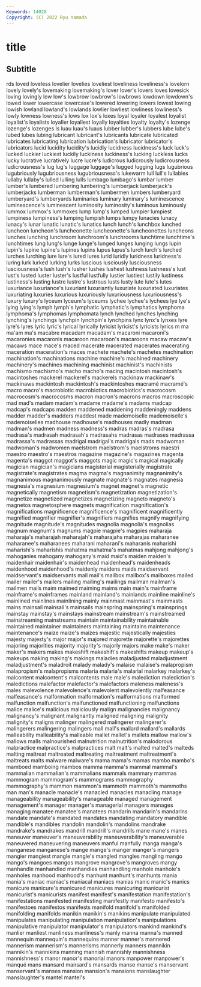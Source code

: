```yaml
---
Keywords: 14028
Copyright: (C) 2022 Ryu Yamada
---
```



# title

## Subtitle
rds loved loveless lovelier lovelies loveliest loveliness loveliness's lovelorn lovely
lovely's lovemaking lovemaking's lover lover's lovers loves lovesick loving lovingly
low low's lowbrow lowbrow's lowbrows lowdown lowdown's lowed lower lowercase
lowercase's lowered lowering lowers lowest lowing lowish lowland lowland's lowlands
lowlier lowliest lowliness lowliness's lowly lowness lowness's lows lox lox's
loxes loyal loyaler loyalest loyalist loyalist's loyalists loyaller loyallest loyally
loyalties loyalty loyalty's lozenge lozenge's lozenges ls luau luau's luaus
lubber lubber's lubbers lube lube's lubed lubes lubing lubricant lubricant's
lubricants lubricate lubricated lubricates lubricating lubrication lubrication's lubricator lubricator's lubricators
lucid lucidity lucidity's lucidly lucidness lucidness's luck luck's lucked luckier
luckiest luckily luckiness luckiness's lucking luckless lucks lucky lucrative lucratively
lucre lucre's ludicrous ludicrously ludicrousness ludicrousness's lug lug's luggage luggage's
lugged lugging lugs lugubrious lugubriously lugubriousness lugubriousness's lukewarm lull lull's
lullabies lullaby lullaby's lulled lulling lulls lumbago lumbago's lumbar lumber
lumber's lumbered lumbering lumbering's lumberjack lumberjack's lumberjacks lumberman lumberman's lumbermen
lumbers lumberyard lumberyard's lumberyards luminaries luminary luminary's luminescence luminescence's luminescent
luminosity luminosity's luminous luminously lummox lummox's lummoxes lump lump's lumped
lumpier lumpiest lumpiness lumpiness's lumping lumpish lumps lumpy lunacies lunacy
lunacy's lunar lunatic lunatic's lunatics lunch lunch's lunchbox lunched luncheon
luncheon's luncheonette luncheonette's luncheonettes luncheons lunches lunching lunchroom lunchroom's lunchrooms
lunchtime lunchtime's lunchtimes lung lung's lunge lunge's lunged lunges lunging
lungs lupin lupin's lupine lupine's lupines lupins lupus lupus's lurch
lurch's lurched lurches lurching lure lure's lured lures lurid luridly
luridness luridness's luring lurk lurked lurking lurks luscious lusciously lusciousness
lusciousness's lush lush's lusher lushes lushest lushness lushness's lust lust's
lusted luster luster's lustful lustfully lustier lustiest lustily lustiness lustiness's
lusting lustre lustre's lustrous lusts lusty lute lute's lutes luxuriance
luxuriance's luxuriant luxuriantly luxuriate luxuriated luxuriates luxuriating luxuries luxurious luxuriously
luxuriousness luxuriousness's luxury luxury's lyceum lyceum's lyceums lychee lychee's lychees
lye lye's lying lying's lymph lymph's lymphatic lymphatic's lymphatics lymphoma
lymphoma's lymphomas lymphomata lynch lynched lynches lynching lynching's lynchings lynchpin
lynchpin's lynchpins lynx lynx's lynxes lyre lyre's lyres lyric lyric's
lyrical lyrically lyricist lyricist's lyricists lyrics m ma ma'am ma's
macabre macadam macadam's macaroni macaroni's macaronies macaronis macaroon macaroon's macaroons
macaw macaw's macaws mace mace's maced macerate macerated macerates macerating
maceration maceration's maces machete machete's machetes machination machination's machinations machine
machine's machined machinery machinery's machines machining machinist machinist's machinists machismo
machismo's macho macho's macing macintosh macintosh's macintoshes mackerel mackerel's mackerels
mackinaw mackinaw's mackinaws mackintosh mackintosh's mackintoshes macramé macramé's macro macro's
macrobiotic macrobiotics macrobiotics's macrocosm macrocosm's macrocosms macron macron's macrons macros
macroscopic mad mad's madam madam's madame madame's madams madcap madcap's
madcaps madden maddened maddening maddeningly maddens madder madder's madders maddest
made mademoiselle mademoiselle's mademoiselles madhouse madhouse's madhouses madly madman madman's
madmen madness madness's madras madras's madrasa madrasa's madrasah madrasah's madrasahs
madrasas madrases madrassa madrassa's madrassas madrigal madrigal's madrigals mads madwoman
madwoman's madwomen maelstrom maelstrom's maelstroms maestri maestro maestro's maestros magazine
magazine's magazines magenta magenta's maggot maggot's maggots magic magic's magical
magically magician magician's magicians magisterial magisterially magistrate magistrate's magistrates magma
magma's magnanimity magnanimity's magnanimous magnanimously magnate magnate's magnates magnesia magnesia's
magnesium magnesium's magnet magnet's magnetic magnetically magnetism magnetism's magnetization magnetization's
magnetize magnetized magnetizes magnetizing magneto magneto's magnetos magnetosphere magnets magnification
magnification's magnifications magnificence magnificence's magnificent magnificently magnified magnifier magnifier's magnifiers
magnifies magnify magnifying magnitude magnitude's magnitudes magnolia magnolia's magnolias magnum
magnum's magnums magpie magpie's magpies maharaja maharaja's maharajah maharajah's maharajahs
maharajas maharanee maharanee's maharanees maharani maharani's maharanis maharishi maharishi's maharishis
mahatma mahatma's mahatmas mahjong mahjong's mahoganies mahogany mahogany's maid maid's
maiden maiden's maidenhair maidenhair's maidenhead maidenhead's maidenheads maidenhood maidenhood's maidenly
maidens maids maidservant maidservant's maidservants mail mail's mailbox mailbox's mailboxes
mailed mailer mailer's mailers mailing mailing's mailings mailman mailman's mailmen
mails maim maimed maiming maims main main's mainframe mainframe's mainframes
mainland mainland's mainlands mainline mainline's mainlined mainlines mainlining mainly mainmast
mainmast's mainmasts mains mainsail mainsail's mainsails mainspring mainspring's mainsprings mainstay
mainstay's mainstays mainstream mainstream's mainstreamed mainstreaming mainstreams maintain maintainability maintainable
maintained maintainer maintainers maintaining maintains maintenance maintenance's maize maize's maizes
majestic majestically majesties majesty majesty's major major's majored majorette majorette's
majorettes majoring majorities majority majority's majorly majors make make's maker
maker's makers makes makeshift makeshift's makeshifts makeup makeup's makeups making
making's makings maladies maladjusted maladjustment maladjustment's maladroit malady malady's malaise
malaise's malapropism malapropism's malapropisms malaria malaria's malarial malarkey malarkey's malcontent
malcontent's malcontents male male's malediction malediction's maledictions malefactor malefactor's malefactors
maleness maleness's males malevolence malevolence's malevolent malevolently malfeasance malfeasance's malformation
malformation's malformations malformed malfunction malfunction's malfunctioned malfunctioning malfunctions malice malice's
malicious maliciously malign malignancies malignancy malignancy's malignant malignantly maligned maligning
malignity malignity's maligns malinger malingered malingerer malingerer's malingerers malingering malingers
mall mall's mallard mallard's mallards malleability malleability's malleable mallet mallet's
mallets mallow mallow's mallows malls malnourished malnutrition malnutrition's malodorous malpractice
malpractice's malpractices malt malt's malted malted's malteds malting maltreat maltreated
maltreating maltreatment maltreatment's maltreats malts malware malware's mama mama's mamas
mambo mambo's mamboed mamboing mambos mamma mamma's mammal mammal's mammalian
mammalian's mammalians mammals mammary mammas mammogram mammogram's mammograms mammography mammography's
mammon mammon's mammoth mammoth's mammoths man man's manacle manacle's manacled
manacles manacling manage manageability manageability's manageable managed management management's manager
manager's managerial managers manages managing manatee manatee's manatees mandarin mandarin's
mandarins mandate mandate's mandated mandates mandating mandatory mandible mandible's mandibles
mandolin mandolin's mandolins mandrake mandrake's mandrakes mandrill mandrill's mandrills mane
mane's manes maneuver maneuver's maneuverability maneuverability's maneuverable maneuvered maneuvering maneuvers
manful manfully manga manga's manganese manganese's mange mange's manger manger's
mangers mangier mangiest mangle mangle's mangled mangles mangling mango mango's
mangoes mangos mangrove mangrove's mangroves mangy manhandle manhandled manhandles manhandling
manhole manhole's manholes manhood manhood's manhunt manhunt's manhunts mania mania's
maniac maniac's maniacal maniacs manias manic manic's manics manicure manicure's
manicured manicures manicuring manicurist manicurist's manicurists manifest manifest's manifestation manifestation's
manifestations manifested manifesting manifestly manifesto manifesto's manifestoes manifestos manifests manifold
manifold's manifolded manifolding manifolds manikin manikin's manikins manipulate manipulated manipulates
manipulating manipulation manipulation's manipulations manipulative manipulator manipulator's manipulators mankind mankind's
manlier manliest manliness manliness's manly manna manna's manned mannequin mannequin's
mannequins manner manner's mannered mannerism mannerism's mannerisms mannerly manners mannikin
mannikin's mannikins manning mannish mannishly mannishness mannishness's manor manor's manorial
manors manpower manpower's manqué mans mansard mansard's mansards manse manse's
manservant manservant's manses mansion mansion's mansions manslaughter manslaughter's mantel mantel's
